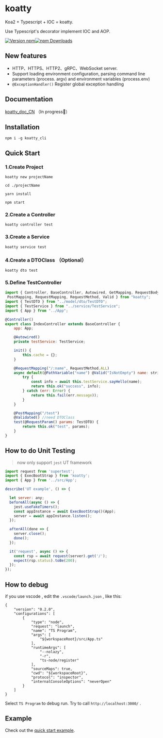 # koatty

Koa2 + Typescript + IOC = koatty. 

Use Typescript's decorator implement IOC and AOP.

[![Version npm](https://img.shields.io/npm/v/koatty.svg?style=flat-square)](https://www.npmjs.com/package/koatty)[![npm Downloads](https://img.shields.io/npm/dm/koatty.svg?style=flat-square)](https://npmcharts.com/compare/koatty?minimal=true)

## New features 

* HTTP、HTTPS、HTTP2、gRPC、WebSocket server.
* Support loading environment configuration, parsing command line parameters (process. argv) and environment variables (process.env)
* `@ExceptionHandler()` Register global exception handling


## Documentation

[koatty_doc_CN](https://koatty.org/) （In progress💪）


## Installation

```shell
npm i -g koatty_cli
```

## Quick Start

### 1.Create Project

```shell
koatty new projectName

cd ./projectName

yarn install

npm start
```

### 2.Create a Controller
```shell
koatty controller test

```

### 3.Create a Service

```shell
koatty service test

```

### 4.Create a DTOClass （Optional）

```shell
koatty dto test

```

### 5.Define TestController

```javascript
import { Controller, BaseController, Autowired, GetMapping, RequestBody, PathVariable,
 PostMapping, RequestMapping, RequestMethod, Valid } from "koatty";
import { TestDTO } from "../model/dto/TestDTO";
import { TestService } from "../service/TestService";
import { App } from "../App";

@Controller()
export class IndexController extends BaseController {
    app: App;

    @Autowired()
    private testService: TestService;

    init() {
        this.cache = {};
    }

    @RequestMapping("/:name", RequestMethod.ALL)
    async default(@PathVariable("name") @Valid("IsNotEmpty") name: string) {
        try {
            const info = await this.testService.sayHello(name);
            return this.ok("success", info);
        } catch (err: Error) {
            return this.fail(err.message));
        }
    }

    @PostMapping("/test")
    @Validated() //need DTOClass
    test(@RequestParam() params: TestDTO) {
        return this.ok("test", params);
    }
}
```

## How to do Unit Testing

>now only support `jest` UT framework

```javascript
import request from 'supertest';
import { ExecBootStrap } from 'koatty';
import { App } from '../src/App';

describe('UT example', () => {

  let server: any;
  beforeAll(async () => {
    jest.useFakeTimers();
    const appInstance = await ExecBootStrap()(App);
    server = await appInstance.listen();
  });

  afterAll(done => {
    server.close();
    done();
  });

  it('request', async () => {
    const rsp = await request(server).get('/');
    expect(rsp.status).toBe(200);
  });
});

```

## How to debug

if you use vscode , edit the `.vscode/launch.json` , like this: 
```
{
    "version": "0.2.0",
    "configurations": [
        {
            "type": "node",
            "request": "launch",
            "name": "TS Program",
            "args": [
                "${workspaceRoot}/src/App.ts" 
            ],
            "runtimeArgs": [
                "--nolazy",
                "-r",
                "ts-node/register"
            ],
            "sourceMaps": true,
            "cwd": "${workspaceRoot}",
            "protocol": "inspector",
            "internalConsoleOptions": "neverOpen"
        }
    ]
}
```
Select `TS Program` to debug run. Try to call `http://localhost:3000/` .

## Example

Check out the [quick start example][quick-example].

[quick-example]: https://github.com/thinkkoa/koatty_demo/



